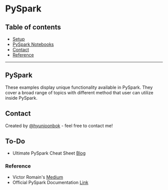 # PySpark





## Table of contents
* [Setup](#Setup)
* [PySpark Notebooks](#PySpark)
* [Contact](#Contact)
* [Reference](#Reference)

<hr>


## PySpark

These examples display unique functionality available in PySpark. They cover a broad range of topics with different method that user can utilize inside PySpark.














## Contact
Created by [@hyunjoonbok](https://www.linkedin.com/in/hyunjoonbok/) - feel free to contact me!


## To-Do 
- Ultimate PySpark Cheat Sheet [Blog](https://towardsdatascience.com/ultimate-pyspark-cheat-sheet-7d3938d13421)


### Reference 
- Victor Romain's [Medium](https://towardsdatascience.com/@rromanss23?source=post_page-----485fb3c94e5e----------------------)
- Official PySpark Documentation [Link](https://spark.apache.org/docs/latest/api/python/index.html)
